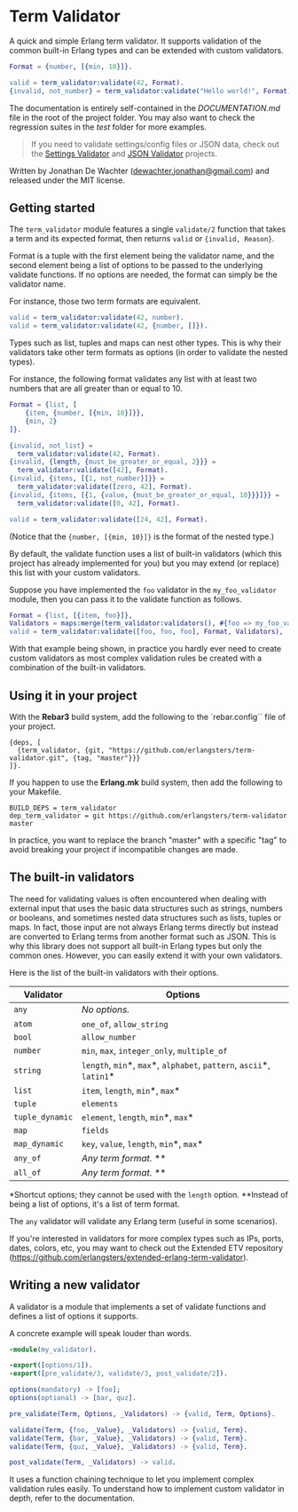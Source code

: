 # Term Validator

A quick and simple Erlang term validator. It supports validation of the common
built-in Erlang types and can be extended with custom validators.

```erlang
Format = {number, [{min, 10}]}.

valid = term_validator:validate(42, Format).
{invalid, not_number} = term_validator:validate("Hello world!", Format).
```

The documentation is entirely self-contained in the *DOCUMENTATION.md* file in
the root of the project folder. You may also want to check the regression
suites in the *test* folder for more examples.

> If you need to validate settings/config files or JSON data, check
> out the [Settings Validator](https://github.com/erlangsters/settings-validator)
> and [JSON Validator](https://github.com/erlangsters/json-validator) projects.

Written by Jonathan De Wachter (dewachter.jonathan@gmail.com) and released
under the MIT license.

## Getting started

The `term_validator` module features a single `validate/2` function that takes
a term and its expected format, then returns `valid` or `{invalid, Reason}`.

Format is a tuple with the first element being the validator name, and the
second element being a list of options to be passed to the underlying
validate functions. If no options are needed, the format can simply be the
validator name.

For instance, those two term formats are equivalent.

```erlang
valid = term_validator:validate(42, number).
valid = term_validator:validate(42, {number, []}).
```

Types such as list, tuples and maps can nest other types. This is why their
validators take other term formats as options (in order to validate the
nested types).

For instance, the following format validates any list with at least two numbers
that are all greater than or equal to 10.

```erlang
Format = {list, [
    {item, {number, [{min, 10}]}},
    {min, 2}
]}.

{invalid, not_list} =
  term_validator:validate(42, Format).
{invalid, {length, {must_be_greater_or_equal, 2}}} =
  term_validator:validate([42], Format).
{invalid, {items, [{1, not_number}]}} =
  term_validator:validate([zero, 42], Format).
{invalid, {items, [{1, {value, {must_be_greater_or_equal, 10}}}]}} =
  term_validator:validate([0, 42], Format).

valid = term_validator:validate([24, 42], Format).
```

(Notice that the `{number, [{min, 10}]}` is the format of the nested type.)

By default, the validate function uses a list of built-in validators (which
this project has already implemented for you) but you may extend (or replace)
this list with your custom validators.

Suppose you have implemented the `foo` validator in the `my_foo_validator`
module, then you can pass it to the validate function as follows.

```erlang
Format = {list, [{item, foo}]},
Validators = maps:merge(term_validator:validators(), #{foo => my_foo_validator}),
valid = term_validator:validate([foo, foo, foo], Format, Validators),
```

With that example being shown, in practice you hardly ever need to create
custom validators as most complex validation rules be created with a
combination of the built-in validators.

## Using it in your project

With the **Rebar3** build system, add the following to the `rebar.config`` file of
your project.

```
{deps, [
  {term_validator, {git, "https://github.com/erlangsters/term-validator.git", {tag, "master"}}}
]}.
```

If you happen to use the **Erlang.mk** build system, then add the following to
your Makefile.

```
BUILD_DEPS = term_validator
dep_term_validator = git https://github.com/erlangsters/term-validator master
```

In practice, you want to replace the branch "master" with a specific "tag" to
avoid breaking your project if incompatible changes are made.

## The built-in validators

The need for validating values is often encountered when dealing with external
input that uses the basic data structures such as strings, numbers or booleans,
and sometimes nested data structures such as lists, tuples or maps. In fact,
those input are not always Erlang terms directly but instead are converted to
Erlang terms from another format such as JSON. This is why this library does
not support all built-in Erlang types but only the common ones. However, you
can easily extend it with your own validators.

Here is the list of the built-in validators with their options.

| Validator       | Options                                                                  |
| --------------- | ------------------------------------------------------------------------ |
| `any`           | *No options.*                                                            |
| `atom`          | `one_of`, `allow_string`                                                 |
| `bool`          | `allow_number`                                                           |
| `number`        | `min`, `max`, `integer_only`, `multiple_of`                              |
| `string`        | `length`, `min`\*, `max`\*, `alphabet`, `pattern`, `ascii`\*, `latin1`\* |
| `list`          | `item`, `length`, `min`\*, `max`\*                                       |
| `tuple`         | `elements`                                                               |
| `tuple_dynamic` | `element`, `length`, `min`\*, `max`\*                                    |
| `map`           | `fields`                                                                 |
| `map_dynamic`   | `key`, `value`, `length`, `min`\*, `max`\*                               |
| `any_of`        | *Any term format.* **                                                    |
| `all_of`        | *Any term format.* **                                                    |

*Shortcut options; they cannot be used with the `length` option.
**Instead of being a list of options, it's a list of term format.

The `any` validator will validate any Erlang term (useful in some scenarios).

If you're interested in validators for more complex types such as IPs, ports,
dates, colors, etc, you may want to check out the Extended ETV repository
(https://github.com/erlangsters/extended-erlang-term-validator).

## Writing a new validator

A validator is a module that implements a set of validate functions and defines
a list of options it supports.

A concrete example will speak louder than words.

```erlang
-module(my_validator).

-export([options/1]).
-export([pre_validate/3, validate/3, post_validate/2]).

options(mandatory) -> [foo];
options(optional) -> [bar, quz].

pre_validate(Term, Options, _Validators) -> {valid, Term, Options}.

validate(Term, {foo, _Value}, _Validators) -> {valid, Term}.
validate(Term, {bar, _Value}, _Validators) -> {valid, Term}.
validate(Term, {quz, _Value}, _Validators) -> {valid, Term}.

post_validate(Term, _Validators) -> valid.
```

It uses a function chaining technique to let you implement complex validation
rules easily. To understand how to implement custom validator in depth, refer
to the documentation.
